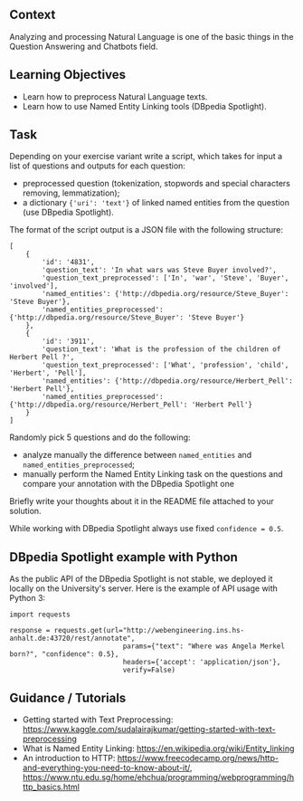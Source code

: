 ## Context

Analyzing and processing Natural Language is one of the basic things in the Question Answering and Chatbots field.

## Learning Objectives

* Learn how to preprocess Natural Language texts.
* Learn how to use Named Entity Linking tools (DBpedia Spotlight).

## Task

Depending on your exercise variant write a script, which takes for input a list of questions and outputs for each question:
* preprocessed question (tokenization, stopwords and special characters removing, lemmatization);
* a dictionary `{'uri': 'text'}` of linked named entities from the question (use DBpedia Spotlight). 

The format of the script output is a JSON file with the following structure:

```
[
    {
        'id': '4831',
        'question_text': 'In what wars was Steve Buyer involved?',
        'question_text_preprocessed': ['In', 'war', 'Steve', 'Buyer', 'involved'],
        'named_entities': {'http://dbpedia.org/resource/Steve_Buyer': 'Steve Buyer'},
        'named_entities_preprocessed': {'http://dbpedia.org/resource/Steve_Buyer': 'Steve Buyer'}
    },
    {
        'id': '3911',
        'question_text': 'What is the profession of the children of Herbert Pell ?',
        'question_text_preprocessed': ['What', 'profession', 'child', 'Herbert', 'Pell'],
        'named_entities': {'http://dbpedia.org/resource/Herbert_Pell': 'Herbert Pell'},
        'named_entities_preprocessed': {'http://dbpedia.org/resource/Herbert_Pell': 'Herbert Pell'}
    }
]
```

Randomly pick 5 questions and do the following:
* analyze manually the difference between `named_entities` and `named_entities_preprocessed`;
* manually perform the Named Entity Linking task on the questions and compare your annotation with the DBpedia Spotlight one

Briefly write your thoughts about it in the README file attached to your solution.

While working with DBpedia Spotlight always use fixed `confidence = 0.5`.

## DBpedia Spotlight example with Python

As the public API of the DBpedia Spotlight is not stable, we deployed it locally on the University's server. Here is the example of API usage with Python 3:

```
import requests

response = requests.get(url="http://webengineering.ins.hs-anhalt.de:43720/rest/annotate",
                            params={"text": "Where was Angela Merkel born?", "confidence": 0.5},
                            headers={'accept': 'application/json'},
                            verify=False)
```

## Guidance / Tutorials

* Getting started with Text Preprocessing: https://www.kaggle.com/sudalairajkumar/getting-started-with-text-preprocessing
* What is Named Entity Linking: https://en.wikipedia.org/wiki/Entity_linking
* An introduction to HTTP: https://www.freecodecamp.org/news/http-and-everything-you-need-to-know-about-it/, https://www.ntu.edu.sg/home/ehchua/programming/webprogramming/http_basics.html
